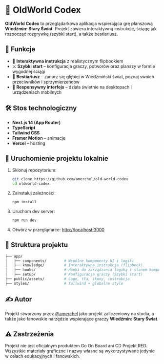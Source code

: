# 🐺 OldWorld Codex

**OldWorld Codex** to przeglądarkowa aplikacja wspierająca grę planszową **Wiedźmin: Stary Świat**. Projekt zawiera interaktywną instrukcję, ściągę jak rozpocząć rozgrywkę (szybki start), a także bestiariusz.

## 🔮 Funkcje

- 📖 **Interaktywna instrukcja** z realistycznym flipbookiem
- ⚔️ **Szybki start** – konfiguracja graczy, potworów oraz planszy w formie wygodnej ściągi
- 🧟 **Bestiariusz** – zanurz się głębiej w Wiedźmiński świat, poznaj swoich przeciwników i sprzymierzeńców
- 📱 **Responsywny interfejs** – działa świetnie na desktopach i urządzeniach mobilnych

## 🛠️ Stos technologiczny

- **Next.js 14 (App Router)**
- **TypeScript**
- **Tailwind CSS**
- **Framer Motion** – animacje
- **Vercel** – hosting

## 🚀 Uruchomienie projektu lokalnie

1. Sklonuj repozytorium:
   ```bash
   git clone https://github.com/amerchel/old-world-codex
   cd oldworld-codex
   ```

2. Zainstaluj zależności:
   ```bash
   npm install
   ```

3. Uruchom dev server:
   ```bash
   npm run dev
   ```

4. Otwórz w przeglądarce: [http://localhost:3000](http://localhost:3000)

## 📁 Struktura projektu

```bash
├── app/
│   ├── components/        # Wspólne komponenty UI i logiki
│   ├── knowledge/         # Interaktywna instrukcja (flipbook)
│   ├── hooks/             # Hooki do zarządzania logiką i stanem komponentów funkcyjnych
│   ├── setup/             # Konfiguracja graczy (Szybki start)
├── public/assets/         # Logo, tła, ikony, instrukcja
├── styles/                # Tailwind + globalne style
```

## ✍️ Autor

Projekt stworzony przez [@amerchel](https://github.com/amerchel) jako projekt zaliczeniowy na studia, a także jako fanowskie narzędzie wspierające graczy **Wiedźmin: Stary Świat**.

## ⚠️ Zastrzeżenia

Projekt nie jest oficjalnym produktem Go On Board ani CD Projekt RED. Wszystkie materiały graficzne i nazwy własne są wykorzystywane jedynie w celach edukacyjnych i fanowskich.
